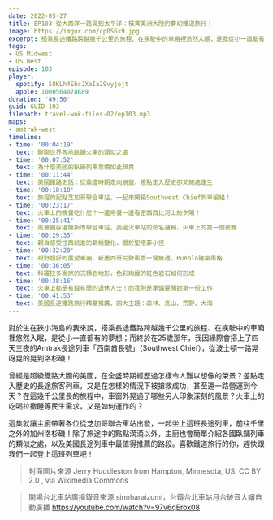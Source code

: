 ```yaml
---
date: 2022-05-27
title: EP103 從大西洋一路晃到太平洋：橫貫美洲大陸的夢幻鐵道旅行！
image: https://imgur.com/cp0S6x9.jpg
excerpt: 搭乘長途鐵路跨越幾千公里的旅程、在疾駛中的車廂裡悠然入眠，是我從小一直都有的夢想。這集邀請各位和我一起搭上橫跨美洲大陸的長途列車「西南酋長號」（Southwest Chief），一起品味路上那些令人印象深刻的風景，並且和形形色色的旅人相會！
tags:
- US Midwest
- US West
episode: 103
player:
  spotify: 58KLh4EbcJXaIa29vyjojt
  apple: 1000564078689
duration: '49:50'
guid: GUID-103
filepath: travel-wok-files-02/ep103.mp3
maps:
- amtrak-west
timeline:
- time: '00:04:19'
  text: 聊聊世界各地臥舖火車的類似之處
- time: '00:07:52'
  text: 為什麼美國的臥鋪列車票價如此昂貴
- time: '00:11:44'
  text: 美國鐵路史話：從鼎盛時期走向崩盤，差點走入歷史卻又絕處逢生
- time: '00:18:18'
  text: 旅程的起點芝加哥聯合車站，一起來開箱Southwest Chief列車編組！
- time: '00:23:17'
  text: 火車上的晚餐吃什麼？一邊用餐一邊看密西西比河上的夕陽！
- time: '00:25:41'
  text: 風華猶存堪薩斯市聯合車站，美國火車站的命名邏輯，火車上的第一個夜晚
- time: '00:29:35'
  text: 親自感受往西前進的氣候變化，關於聖塔菲小徑
- time: '00:32:29'
  text: 視野超好的展望車廂，新墨西哥荒野風景一覽無遺，Pueblo建築風格
- time: '00:36:05'
  text: 科羅拉多高原的沉積岩地形，色彩絢麗的紅色岩石如何形成
- time: '00:38:16'
  text: 火車上都是有錢有閒的退休人士！而我則是準備要開始第一份工作
- time: '00:41:53'
  text: 美國長途鐵路旅行精華推薦，四大主題：森林、高山、荒野、大海
---
```

對於生在狹小海島的我來說，搭乘長途鐵路跨越幾千公里的旅程、在疾駛中的車廂裡悠然入眠，是從小一直都有的夢想；而終於在25歲那年，我因緣際會搭上了四天三夜的Amtrak長途列車「西南酋長號」（Southwest Chief），從波士頓一路晃呀晃的晃到洛杉磯！

曾經是超級鐵路大國的美國，在全盛時期經歷過怎樣令人難以想像的榮景？差點走入歷史的長途旅客列車，又是在怎樣的情況下被搶救成功，甚至還一路營運到今天？在這幾千公里長的旅程中，車窗外晃過了哪些另人印象深刻的風景？火車上的吃喝拉撒睡等民生需求，又是如何運作的？

這集就讓主廚帶著各位從芝加哥聯合車站出發，一起坐上這班長途列車，前往千里之外的加州洛杉磯！除了旅途中的點點滴滴以外，主廚也會簡單介紹各國臥鋪列車的類似之處，以及美國長途列車中最值得推薦的路段。喜歡鐵道旅行的你，趕快跟我們一起登上這班列車吧！

> 封面圖片來源 Jerry Huddleston from Hampton, Minnesota, US, CC BY 2.0 , via Wikimedia Commons

> 開場台北車站廣播錄音來源 sinoharaizumi，台鐵台北車站月台破音大嬸自動廣播 https://youtube.com/watch?v=97v6qErox08

